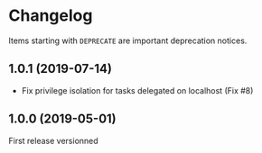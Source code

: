 # Changelog

Items starting with `DEPRECATE` are important deprecation notices.

## 1.0.1 (2019-07-14)

+ Fix privilege isolation for tasks delegated on localhost (Fix #8)

## 1.0.0 (2019-05-01)

First release versionned
